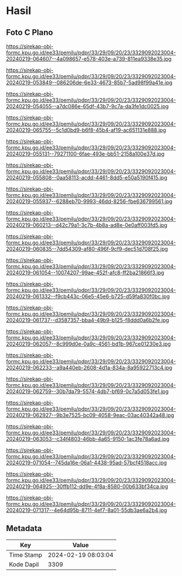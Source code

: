 # Hasil

## Foto C Plano

https://sirekap-obj-formc.kpu.go.id/ee33/pemilu/pdpr/33/29/09/20/23/3329092023004-20240219-064607--4a098657-e578-403e-a739-811ea9338e35.jpg

https://sirekap-obj-formc.kpu.go.id/ee33/pemilu/pdpr/33/29/09/20/23/3329092023004-20240219-053849--086206de-6e33-4673-85b7-5ad98f99a41e.jpg

https://sirekap-obj-formc.kpu.go.id/ee33/pemilu/pdpr/33/29/09/20/23/3329092023004-20240219-054055--a7dc086e-65df-43b7-9c7a-da3fe1dc0025.jpg

https://sirekap-obj-formc.kpu.go.id/ee33/pemilu/pdpr/33/29/09/20/23/3329092023004-20240219-065755--5c1d0bd9-b6f8-45b4-af19-ac651131e888.jpg

https://sirekap-obj-formc.kpu.go.id/ee33/pemilu/pdpr/33/29/09/20/23/3329092023004-20240219-055131--79271100-6fae-493e-bb51-2158a100e37d.jpg

https://sirekap-obj-formc.kpu.go.id/ee33/pemilu/pdpr/33/29/09/20/23/3329092023004-20240219-055808--0aa58113-acdd-4461-8dd5-e50a5190f415.jpg

https://sirekap-obj-formc.kpu.go.id/ee33/pemilu/pdpr/33/29/09/20/23/3329092023004-20240219-055937--6288eb70-9993-46dd-8256-fbe636799561.jpg

https://sirekap-obj-formc.kpu.go.id/ee33/pemilu/pdpr/33/29/09/20/23/3329092023004-20240219-060213--d42c79a1-3c7b-4b8a-ad8e-0e0aff003fd5.jpg

https://sirekap-obj-formc.kpu.go.id/ee33/pemilu/pdpr/33/29/09/20/23/3329092023004-20240219-060835--7dd54309-af80-496f-9cf9-dec51d708f25.jpg

https://sirekap-obj-formc.kpu.go.id/ee33/pemilu/pdpr/33/29/09/20/23/3329092023004-20240219-061054--10074207-99ae-452f-afc8-ff2ba21866f3.jpg

https://sirekap-obj-formc.kpu.go.id/ee33/pemilu/pdpr/33/29/09/20/23/3329092023004-20240219-061332--f9cb443c-06e5-45e6-b725-d59fa830f0bc.jpg

https://sirekap-obj-formc.kpu.go.id/ee33/pemilu/pdpr/33/29/09/20/23/3329092023004-20240219-061737--d3587357-bba4-49b9-b125-f8ddd0a6b2fe.jpg

https://sirekap-obj-formc.kpu.go.id/ee33/pemilu/pdpr/33/29/09/20/23/3329092023004-20240219-062057--8c999d0e-0a9c-4561-bd1b-967ce01230e3.jpg

https://sirekap-obj-formc.kpu.go.id/ee33/pemilu/pdpr/33/29/09/20/23/3329092023004-20240219-062233--a9a440eb-2608-4d1a-834a-8a95922713c4.jpg

https://sirekap-obj-formc.kpu.go.id/ee33/pemilu/pdpr/33/29/09/20/23/3329092023004-20240219-062759--30b7da79-5574-4db7-bf69-0c7a5d053fe1.jpg

https://sirekap-obj-formc.kpu.go.id/ee33/pemilu/pdpr/33/29/09/20/23/3329092023004-20240219-062927--9b3e7525-bc09-4058-9eac-03ac40342a48.jpg

https://sirekap-obj-formc.kpu.go.id/ee33/pemilu/pdpr/33/29/09/20/23/3329092023004-20240219-063053--c34f4803-46bb-4a65-9150-1ac3fe78a6ad.jpg

https://sirekap-obj-formc.kpu.go.id/ee33/pemilu/pdpr/33/29/09/20/23/3329092023004-20240219-071054--745da16e-06a1-4438-95ad-57bcf4518acc.jpg

https://sirekap-obj-formc.kpu.go.id/ee33/pemilu/pdpr/33/29/09/20/23/3329092023004-20240219-064925--30ffb112-dd9e-4f8a-8580-00b633bf34ca.jpg

https://sirekap-obj-formc.kpu.go.id/ee33/pemilu/pdpr/33/29/09/20/23/3329092023004-20240219-071317--4e64d95b-8711-4ef7-8a01-55db3ae6a2b4.jpg


## Metadata

| Key        | Value               |
| ---------- | ------------------- |
| Time Stamp | 2024-02-19 08:03:04 |
| Kode Dapil | 3309                |



